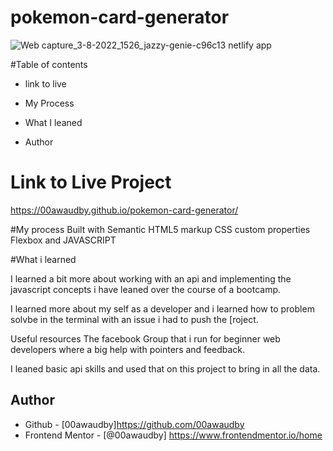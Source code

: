 # pokemon-card-generator

![Web capture_3-8-2022_1526_jazzy-genie-c96c13 netlify app](https://user-images.githubusercontent.com/84845712/185974870-452371ac-5490-450e-bbef-acd565101042.jpeg)



#Table of contents

- link to live

- My Process

- What I leaned

- Author

# Link to Live Project 
https://00awaudby.github.io/pokemon-card-generator/


#My process 
Built with Semantic HTML5 markup CSS custom properties Flexbox and JAVASCRIPT

#What i learned

I learned a bit more about working with an api and implementing the javascript concepts i have leaned over the course of a bootcamp.

I learned more about my self as a developer and i learned how to problem solvbe in the terminal with an issue i had to push the [roject.

Useful resources The facebook Group that i run for beginner web developers where a big help with pointers and feedback.


I leaned basic api skills and used that on this project to bring in all the data.




## Author

- Github - [00awaudby]https://github.com/00awaudby
- Frontend Mentor - [@00awaudby] https://www.frontendmentor.io/home


